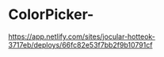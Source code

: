 # ColorPicker-
https://app.netlify.com/sites/jocular-hotteok-3717eb/deploys/66fc82e53f7bb2f9b10791cf
